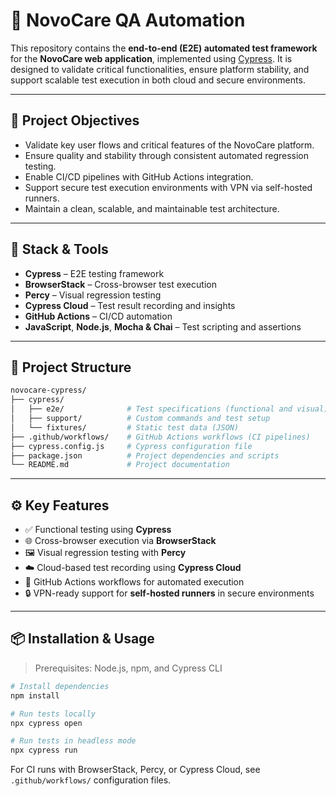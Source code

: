 # 🚀 NovoCare QA Automation

This repository contains the **end-to-end (E2E) automated test framework** for the **NovoCare web application**, implemented using [Cypress](https://www.cypress.io/). It is designed to validate critical functionalities, ensure platform stability, and support scalable test execution in both cloud and secure environments.

---

## 📌 Project Objectives

- Validate key user flows and critical features of the NovoCare platform.
- Ensure quality and stability through consistent automated regression testing.
- Enable CI/CD pipelines with GitHub Actions integration.
- Support secure test execution environments with VPN via self-hosted runners.
- Maintain a clean, scalable, and maintainable test architecture.

---

## 🧪 Stack & Tools

- **Cypress** – E2E testing framework  
- **BrowserStack** – Cross-browser test execution  
- **Percy** – Visual regression testing  
- **Cypress Cloud** – Test result recording and insights  
- **GitHub Actions** – CI/CD automation  
- **JavaScript**, **Node.js**, **Mocha & Chai** – Test scripting and assertions  

---

## 📁 Project Structure

```bash
novocare-cypress/
├── cypress/
│   ├── e2e/              # Test specifications (functional and visual)
│   ├── support/          # Custom commands and test setup
│   └── fixtures/         # Static test data (JSON)
├── .github/workflows/    # GitHub Actions workflows (CI pipelines)
├── cypress.config.js     # Cypress configuration file
├── package.json          # Project dependencies and scripts
└── README.md             # Project documentation
```

---

## ⚙️ Key Features

- ✅ Functional testing using **Cypress**
- 🌐 Cross-browser execution via **BrowserStack**
- 🖼️ Visual regression testing with **Percy**
- ☁️ Cloud-based test recording using **Cypress Cloud**
- 🔁 GitHub Actions workflows for automated execution
- 🔒 VPN-ready support for **self-hosted runners** in secure environments

---

## 📦 Installation & Usage

> Prerequisites: Node.js, npm, and Cypress CLI

```bash
# Install dependencies
npm install

# Run tests locally
npx cypress open

# Run tests in headless mode
npx cypress run
```

For CI runs with BrowserStack, Percy, or Cypress Cloud, see `.github/workflows/` configuration files.
